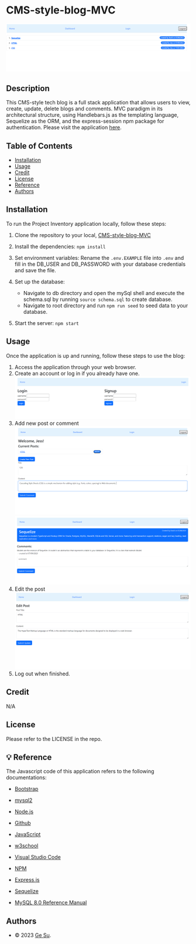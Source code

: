 # CMS-style-blog-MVC

![Tech-Blog](./public/images/homepage.png)

## Description

This CMS-style tech blog is a full stack application that allows users to view, create, update, delete blogs and comments. MVC paradigm in its architectural structure, using Handlebars.js as the templating language, Sequelize as the ORM, and the express-session npm package for authentication.
Please visit the application [here](https://thawing-coast-62894-926b880ed03c.herokuapp.com/).

## Table of Contents

- [Installation](#installation)
- [Usage](#usage)
- [Credit](#credit)
- [License](#license)
- [Reference](#reference)
- [Authors](#authors)

## Installation

To run the Project Inventory application locally, follow these steps:

1. Clone the repository to your local, [CMS-style-blog-MVC](https://github.com/gesu001/CMS-style-blog-MVC)
2. Install the dependencies: `npm install`
3. Set environment variables: Rename the `.env.EXAMPLE` file into `.env` and fill in the DB_USER and DB_PASSWORD with your database credentials and save the file.
4. Set up the database:

   - Navigate to db directory and open the mySql shell and execute the schema.sql by running `source schema.sql` to create database.
   - Navigate to root directory and run `npm run seed` to seed data to your database.

5. Start the server: `npm start`

## Usage

Once the application is up and running, follow these steps to use the blog:

1. Access the application through your web browser.
2. Create an account or log in if you already have one.
   ![login](./public/images/login.png)
3. Add new post or comment
   ![add_post](./public/images/newPost.png)
   ![add_comment](./public/images/addComment.png)
4. Edit the post
   ![edit_post](./public/images/editPost.png)
5. Log out when finished.

## Credit

N/A

## License

Please refer to the LICENSE in the repo.

## 💡 Reference

The Javascript code of this application refers to the following documentations:

- [Bootstrap](https://startbootstrap.com/previews/sb-admin-2)

- [mysql2](https://www.npmjs.com/package/mysql2)

- [Node.js](https://nodejs.org/en)

- [Github](https://github.com/)

- [JavaScript](https://developer.mozilla.org/en-US/docs/Web/JavaScript)

- [w3school](https://www.w3schools.com/js/default.asp)

- [Visual Studio Code](https://code.visualstudio.com/)

- [NPM](https://www.npmjs.com/package/inquirer)

- [Express.js](https://expressjs.com/en/5x/api.html)

- [Sequelize](https://sequelize.org/api/v6/identifiers)

- [MySQL 8.0 Reference Manual](https://dev.mysql.com/doc/refman/8.0/en/)

## Authors

- © 2023 [Ge Su](https://github.com/gesu001).
